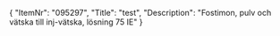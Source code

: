{
  "ItemNr": "095297",
  "Title": "test",
  "Description": "Fostimon, pulv och vätska till inj-vätska, lösning 75 IE"
}